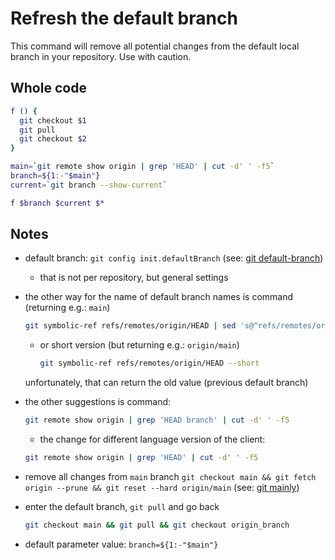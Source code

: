 # Refresh the default branch

This command will remove all potential changes from the default local branch in your repository.
Use with caution.

## Whole code

```sh
f () {
  git checkout $1
  git pull
  git checkout $2
}

main=`git remote show origin | grep 'HEAD' | cut -d' ' -f5`
branch=${1:-"$main"}
current=`git branch --show-current`

f $branch $current $*
```

## Notes

* default branch: `git config init.defaultBranch` (see: [git default-branch](https://github.com/GitAlias/gitalias/blob/7b941c3abbcee391b6bfc4f8d6b8372064245b49/doc/git-default-branch/index.md))

    * that is not per repository, but general settings

* the other way for the name of default branch names is command (returning e.g.: `main`)

    ```sh
    git symbolic-ref refs/remotes/origin/HEAD | sed 's@^refs/remotes/origin/@@'
    ```

    * or short version (but returning e.g.: `origin/main`)

        ```sh
        git symbolic-ref refs/remotes/origin/HEAD --short
        ```

  unfortunately, that can return the old value (previous default branch)

* the other suggestions is command:

   ```sh
   git remote show origin | grep 'HEAD branch' | cut -d' ' -f5
   ```

   * the change for different language version of the client:

   ```sh
   git remote show origin | grep 'HEAD' | cut -d' ' -f5
   ```

* remove all changes from `main` branch `git checkout main && git fetch origin --prune && git reset --hard origin/main` (see: [git mainly](https://github.com/GitAlias/gitalias/tree/7b941c3abbcee391b6bfc4f8d6b8372064245b49/doc/git-mainly))

* enter the default branch, `git pull` and go back

  ```sh
  git checkout main && git pull && git checkout origin_branch
  ```

* default parameter value: `branch=${1:-"$main"}`
